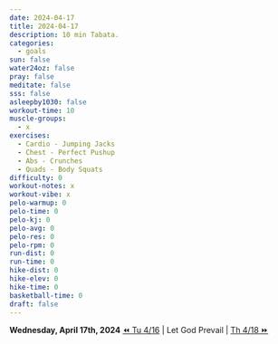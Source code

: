 ```yaml
---
date: 2024-04-17
title: 2024-04-17
description: 10 min Tabata.
categories:
  - goals
sun: false
water24oz: false
pray: false
meditate: false
sss: false
asleepby1030: false
workout-time: 10
muscle-groups:
  - x
exercises:
  - Cardio - Jumping Jacks
  - Chest - Perfect Pushup
  - Abs - Crunches
  - Quads - Body Squats
difficulty: 0
workout-notes: x
workout-vibe: x
pelo-warmup: 0
pelo-time: 0
pelo-kj: 0
pelo-avg: 0
pelo-res: 0
pelo-rpm: 0
run-dist: 0
run-time: 0
hike-dist: 0
hike-elev: 0
hike-time: 0
basketball-time: 0
draft: false
---
```

**Wednesday, April 17th, 2024**
[⏪ Tu 4/16](goals/2024-04-16) | Let God Prevail | [Th 4/18 ⏩](goals/2024-04-18)


